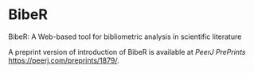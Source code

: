 # BibeR
BibeR: A Web-based tool for bibliometric analysis in scientific literature

A preprint version of introduction of BibeR is available at *PeerJ PrePrints* https://peerj.com/preprints/1879/.
